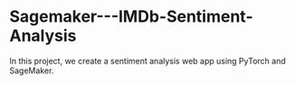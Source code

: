 # Sagemaker---IMDb-Sentiment-Analysis
In this project, we create a sentiment analysis web app using PyTorch and SageMaker.
